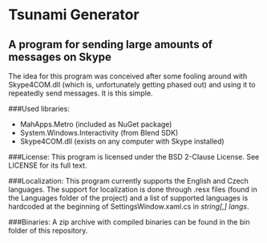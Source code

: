 # Tsunami Generator
## A program for sending large amounts of messages on Skype

The idea for this program was conceived after some fooling around with Skype4COM.dll (which is, unfortunately getting phased out) and using it to repeatedly send messages. It is this simple.

###Used libraries:
* MahApps.Metro (included as NuGet package)
* System.Windows.Interactivity (from Blend SDK)
* Skype4COM.dll (exists on any computer with Skype installed)

###License:
This program is licensed under the BSD 2-Clause License. See LICENSE for its full text.

###Localization:
This program currently supports the English and Czech languages. The support for localization is done through .resx files (found in the Languages folder of the project) and a list of supported languages is hardcoded at the beginning of SettingsWindow.xaml.cs in *string[,] langs*.

###Binaries:
A zip archive with compiled binaries can be found in the bin folder of this repository.